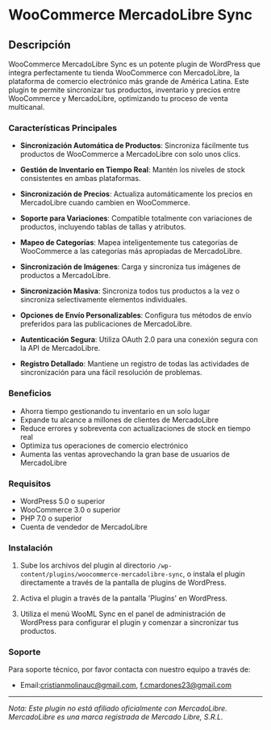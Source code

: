 # WooCommerce MercadoLibre Sync

## Descripción

WooCommerce MercadoLibre Sync es un potente plugin de WordPress que integra perfectamente tu tienda WooCommerce con MercadoLibre, la plataforma de comercio electrónico más grande de América Latina. Este plugin te permite sincronizar tus productos, inventario y precios entre WooCommerce y MercadoLibre, optimizando tu proceso de venta multicanal.

### Características Principales

* **Sincronización Automática de Productos**: Sincroniza fácilmente tus productos de WooCommerce a MercadoLibre con solo unos clics.

* **Gestión de Inventario en Tiempo Real**: Mantén los niveles de stock consistentes en ambas plataformas.

* **Sincronización de Precios**: Actualiza automáticamente los precios en MercadoLibre cuando cambien en WooCommerce.

* **Soporte para Variaciones**: Compatible totalmente con variaciones de productos, incluyendo tablas de tallas y atributos.

* **Mapeo de Categorías**: Mapea inteligentemente tus categorías de WooCommerce a las categorías más apropiadas de MercadoLibre.

* **Sincronización de Imágenes**: Carga y sincroniza tus imágenes de productos a MercadoLibre.

* **Sincronización Masiva**: Sincroniza todos tus productos a la vez o sincroniza selectivamente elementos individuales.

* **Opciones de Envío Personalizables**: Configura tus métodos de envío preferidos para las publicaciones de MercadoLibre.

* **Autenticación Segura**: Utiliza OAuth 2.0 para una conexión segura con la API de MercadoLibre.

* **Registro Detallado**: Mantiene un registro de todas las actividades de sincronización para una fácil resolución de problemas.

### Beneficios

* Ahorra tiempo gestionando tu inventario en un solo lugar
* Expande tu alcance a millones de clientes de MercadoLibre
* Reduce errores y sobreventa con actualizaciones de stock en tiempo real
* Optimiza tus operaciones de comercio electrónico
* Aumenta las ventas aprovechando la gran base de usuarios de MercadoLibre

### Requisitos

* WordPress 5.0 o superior
* WooCommerce 3.0 o superior
* PHP 7.0 o superior
* Cuenta de vendedor de MercadoLibre

### Instalación

1. Sube los archivos del plugin al directorio `/wp-content/plugins/woocommerce-mercadolibre-sync`, o instala el plugin directamente a través de la pantalla de plugins de WordPress.

2. Activa el plugin a través de la pantalla 'Plugins' en WordPress.

3. Utiliza el menú WooML Sync en el panel de administración de WordPress para configurar el plugin y comenzar a sincronizar tus productos.

### Soporte

Para soporte técnico, por favor contacta con nuestro equipo a través de:

* Email:cristianmolinauc@gmail.com, f.cmardones23@gmail.com

---

*Nota: Este plugin no está afiliado oficialmente con MercadoLibre. MercadoLibre es una marca registrada de Mercado Libre, S.R.L.*

